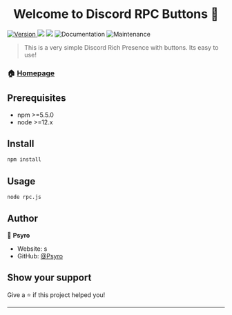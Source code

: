 <h1 align="center">Welcome to Discord RPC Buttons 👋</h1>
<p>
  <a href="https://www.npmjs.com/package/discord-rpc" target="_blank">
    <img alt="Version" src="https://img.shields.io/npm/v/1.svg">
  </a>
  <img src="https://img.shields.io/badge/npm-%3E%3D5.5.0-blue.svg" />
  <img src="https://img.shields.io/badge/node-%3E%3D9.3.0-blue.svg" />
    <img alt="Documentation" src="https://img.shields.io/badge/documentation-yes-brightgreen.svg" />
  </a>
    <img alt="Maintenance" src="https://img.shields.io/badge/Maintained%3F-yes-green.svg" />
  </a>
  <a href="#" target="_blank">
  </a>
</p>

> This is a very simple Discord Rich Presence with buttons. Its easy to use!

### 🏠 [Homepage](https://psyro.de/)


## Prerequisites

- npm >=5.5.0
- node >=12.x

## Install

```sh
npm install
```

## Usage

```sh
node rpc.js
```

## Author

👤 **Psyro**

* Website: s
* GitHub: [@Psyro](https://github.com/psyro770)

## Show your support

Give a ⭐️ if this project helped you!

***
